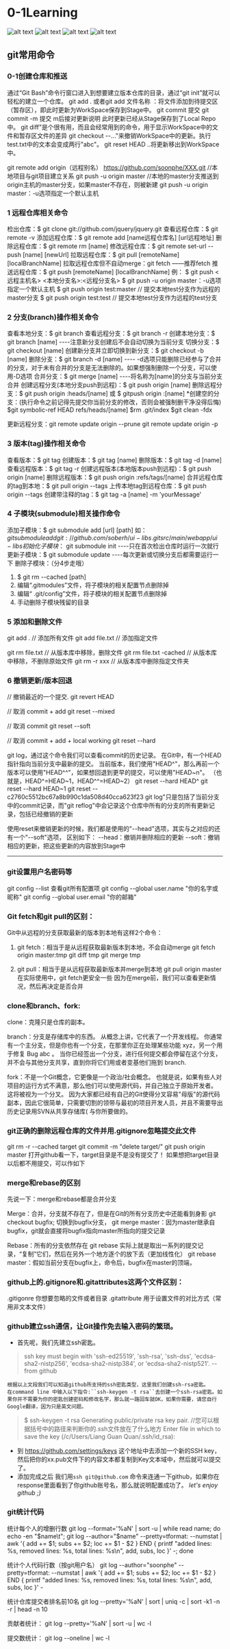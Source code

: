 # 0-1Learning

![alt text](../static/common/svg/luoxiaosheng.svg "公众号")
![alt text](../static/common/svg/luoxiaosheng_learning.svg "学习")
![alt text](../static/common/svg/luoxiaosheng_wechat.svg "微信")
![alt text](../static/common/svg/luoxiaosheng_gitee.svg "码云")

## git常用命令

### 0-1创建仓库和推送
通过“Git Bash”命令行窗口进入到想要建立版本仓库的目录，通过“git init”就可以轻松的建立一个仓库。
git add . 或者git add 文件名称  ：将文件添加到待提交区（暂存区），即此时更新为WorkSpace保存到Stage中。
git commit 提交 
git commit -m 提交 m后接对更新说明  此时更新已经从Stage保存到了Local Repo中。
git diff"是个很有用，而且会经常用到的命令，用于显示WorkSpace中的文件和暂存区文件的差异
git checkout --<file>..."来撤销WorkSpace中的更新。执行test.txt中的文本会变成两行"abc"。
git reset HEAD <file>..将更新移出到WorkSpace中。

git remote add origin（远程别名） https://github.com/soonphe/XXX.git	//本地项目与git项目建立关系
git push -u origin master	//本地的master分支推送到origin主机的master分支，如果master不存在，则被新建
git push -u origin master：-u选项指定一个默认主机


### 1 远程仓库相关命令
检出仓库：$ git clone git://github.com/jquery/jquery.git
查看远程仓库：$ git remote -v
添加远程仓库：$ git remote add [name远程仓库名] [url远程地址]
删除远程仓库：$ git remote rm [name]
修改远程仓库：$ git remote set-url --push [name] [newUrl]
拉取远程仓库：$ git pull [remoteName] [localBranchName]
拉取远程仓库但不自动merge：git fetch ——推荐fetch
推送远程仓库：$ git push [remoteName] [localBranchName]
例：
$ git push <远程主机名> <本地分支名>:<远程分支名>
$ git push -u origin master：-u选项指定一个默认主机
$ git push origin test:master         // 提交本地test分支作为远程的master分支
$ git push origin test:test              // 提交本地test分支作为远程的test分支
 
### 2 分支(branch)操作相关命令
查看本地分支：$ git branch
查看远程分支：$ git branch -r
创建本地分支：$ git branch [name] ----注意新分支创建后不会自动切换为当前分支
切换分支：$ git checkout [name]
创建新分支并立即切换到新分支：$ git checkout -b [name]
删除分支：$ git branch -d [name] ---- -d选项只能删除已经参与了合并的分支，对于未有合并的分支是无法删除的。如果想强制删除一个分支，可以使用-D选项
合并分支：$ git merge [name] ----将名称为[name]的分支与当前分支合并
创建远程分支(本地分支push到远程)：$ git push origin [name]
删除远程分支：$ git push origin :heads/[name] 或 $ gitpush origin :[name] 
*创建空的分支：(执行命令之前记得先提交你当前分支的修改，否则会被强制删干净没得后悔)
$git symbolic-ref HEAD refs/heads/[name]
$rm .git/index
$git clean -fdx

更新远程分支：git remote update origin --prune
git remote update origin -p
 
### 3 版本(tag)操作相关命令
查看版本：$ git tag
创建版本：$ git tag [name]
删除版本：$ git tag -d [name]
查看远程版本：$ git tag -r
创建远程版本(本地版本push到远程)：$ git push origin [name]
删除远程版本：$ git push origin :refs/tags/[name]
合并远程仓库的tag到本地：$ git pull origin --tags
上传本地tag到远程仓库：$ git push origin --tags
创建带注释的tag：$ git tag -a [name] -m 'yourMessage'

### 4 子模块(submodule)相关操作命令
添加子模块：$ git submodule add [url] [path]
   如：$git submodule add git://github.com/soberh/ui-libs.git src/main/webapp/ui-libs
初始化子模块：$ git submodule init  ----只在首次检出仓库时运行一次就行
更新子模块：$ git submodule update ----每次更新或切换分支后都需要运行一下
删除子模块：（分4步走哦）
 1) $ git rm --cached [path]
 2) 编辑“.gitmodules”文件，将子模块的相关配置节点删除掉
 3) 编辑“ .git/config”文件，将子模块的相关配置节点删除掉
 4) 手动删除子模块残留的目录


### 5 添加和删除文件
git add .               // 添加所有文件
git add file.txt        // 添加指定文件

git rm file.txt         // 从版本库中移除，删除文件
git rm file.txt -cached // 从版本库中移除，不删除原始文件
git rm -r xxx           // 从版本库中删除指定文件夹


### 6 撤销更新/版本回退
// 撤销最近的一个提交.
git revert HEAD

// 取消 commit + add
git reset --mixed

// 取消 commit
git reset --soft

// 取消 commit + add + local working
git reset --hard

git log，通过这个命令我们可以查看commit的历史记录。
在Git中，有一个HEAD指针指向当前分支中最新的提交。
当前版本，我们使用"HEAD^"，那么再前一个版本可以使用"HEAD^^"，如果想回退到更早的提交，可以使用"HEAD~n"。
（也就是，HEAD^=HEAD~1，HEAD^^=HEAD~2）
git reset --hard HEAD^
git reset --hard HEAD~1
git reset --c2760c5512bc67a8b990c1da508d40cca623f23
git log"只是包括了当前分支中的commit记录，而"git reflog"中会记录这个仓库中所有的分支的所有更新记录，包括已经撤销的更新

使用reset来撤销更新的时候，我们都是使用的"--head"选项，其实与之对应的还有一个"--soft"选项，
区别如下：
--head：撤销并删除相应的更新
--soft：撤销相应的更新，把这些更新的内容放到Stage中

---

### git设置用户名密码等
git config --list   查看git所有配置项
git config --global user.name "你的名字或昵称"
git config --global user.email "你的邮箱"


### Git fetch和git pull的区别：
Git中从远程的分支获取最新的版本到本地有这样2个命令：

1. git fetch：相当于是从远程获取最新版本到本地，不会自动merge
git fetch origin master:tmp
git diff tmp 
git merge tmp

2. git pull：相当于是从远程获取最新版本并merge到本地
git pull origin master
在实际使用中，git fetch更安全一些
因为在merge前，我们可以查看更新情况，然后再决定是否合并



### clone和branch、fork:
clone：克隆只是仓库的副本。

branch：分支是存储库中的东西。 从概念上讲，它代表了一个开发线程。 你通常有一个主分支，但是你也有一个分支，在那里你正在处理某些功能 xyz，另一个用于修复 Bug abc 。 当你已经签出一个分支，进行任何提交都会停留在这个分支，并不会与其他分支共享，直到你将它们用或者变基他们拖到 branch. 

fork：不是一个Git概念，它更像是一个政治/社会概念。 也就是说，如果有些人对项目的运行方式不满意，那么他们可以使用源代码，并自己独立于原始开发者。 这将被视为一个分叉。 因为大家都已经有自己的Git使得分叉容易"母版"的源代码副本，因此它很简单，只需要切割的领带与最初的项目开发人员，并且不需要导出历史记录用SVN从共享存储库( 与你所要做的。


### git正确的删除远程仓库的文件并用.gitignore忽略提交此文件
git rm -r --cached target
git commit -m "delete target/"
git push origin master
打开github看一下，target目录是不是没有提交了！ 
如果想把target目录以后都不用提交，可以作如下


### merge和rebase的区别
先说一下：merge和rebase都是合并分支

Merge：合并，分支就不存在了，但是在Git的所有分支历史中还能看到身影
git checkout bugfix; 切换到bugfix分支，
git merge master：因为master继承自bugfix，git就会直接将bugfix指向master所指向的提交记录

Rebase：所有的分支依然存在
git rebase 实际上就是取出一系列的提交记录，“复制”它们，然后在另外一个地方逐个的放下去（更加线性化）
git rebase master：假如当前分支在bugfix上，命令后，bugfix在master的顶端，


### github上的.gitignore和.gitattributes这两个文件区别：

.gitigonre 你想要忽略的文件或者目录
.gitattribute 用于设置文件的对比方式（常用非文本文件）


### github建立ssh通信，让Git操作免去输入密码的繁琐。

*   首先呢，我们先建立ssh密匙。
> ssh key must begin with 'ssh-ed25519', 'ssh-rsa', 'ssh-dss', 'ecdsa-sha2-nistp256', 'ecdsa-sha2-nistp384', or 'ecdsa-sha2-nistp521'.  -- from github

    根据以上文段我们可以知道github所支持的ssh密匙类型，这里我们创建ssh-rsa密匙。
    在command line 中输入以下指令:``ssh-keygen -t rsa``去创建一个ssh-rsa密匙。如果你并不需要为你的密匙创建密码和修改名字，那么就一路回车就OK，如果你需要，请您自行Google翻译，因为只是英文问题。
>$ ssh-keygen -t rsa
Generating public/private rsa key pair.
//您可以根据括号中的路径来判断你的.ssh文件放在了什么地方
Enter file in which to save the key (/c/Users/Liang Guan Quan/.ssh/id_rsa):

* 到 https://github.com/settings/keys 这个地址中去添加一个新的SSH key，然后把你的xx.pub文件下的内容文本都复制到Key文本域中，然后就可以提交了。
* 添加完成之后 我们用``ssh git@github.com`` 命令来连通一下github，如果你在response里面看到了你github账号名，那么就说明配置成功了。  *let's enjoy github ;)*


### git统计代码
统计每个人的增删行数
git log --format='%aN' | sort -u | while read name; do echo -en "$name\t"; git log --author="$name" --pretty=tformat: --numstat | awk '{ add += $1; subs += $2; loc += $1 - $2 } END { printf "added lines: %s, removed lines: %s, total lines: %s\n", add, subs, loc }' -; done

统计个人代码行数（按git用户名）
git log --author="soonphe" --pretty=tformat: --numstat | awk '{ add += $1; subs += $2; loc += $1 - $2 } END { printf "added lines: %s, removed lines: %s, total lines: %s\n", add, subs, loc }' -

统计仓库提交者排名前10名
git log --pretty='%aN' | sort | uniq -c | sort -k1 -n -r | head -n 10

贡献者统计：
git log --pretty='%aN' | sort -u | wc -l

提交数统计：
git log --oneline | wc -l